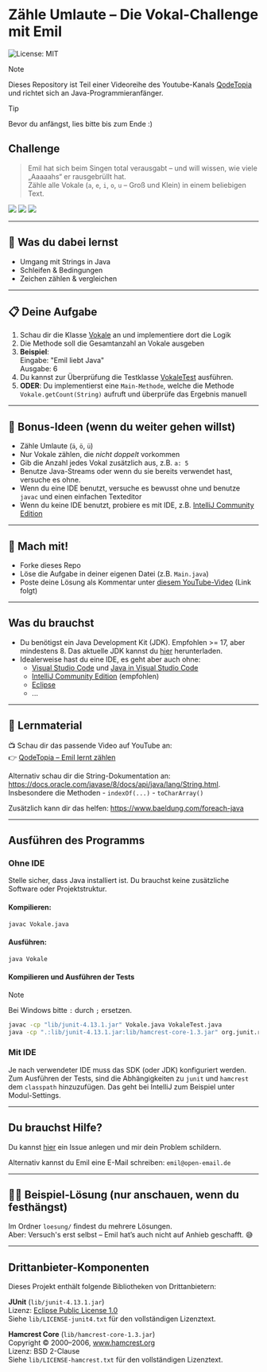 # Zähle Umlaute – Die Vokal-Challenge mit Emil

![License: MIT](https://img.shields.io/badge/License-MIT-green.svg)

> [!NOTE]
> Dieses Repository ist Teil einer Videoreihe des Youtube-Kanals [QodeTopia](https://youtube.com/@QodeTopia) und richtet sich an Java-Programmieranfänger.

> [!TIP]
> Bevor du anfängst, lies bitte bis zum Ende :)


## Challenge

> Emil hat sich beim Singen total verausgabt – und will wissen, wie viele „Aaaaahs“ er rausgebrüllt hat.  
Zähle alle Vokale (`a`, `e`, `i`, `o`, `u` – Groß und Klein) in einem beliebigen Text.

![](https://img.shields.io/badge/Java-red)
![](https://img.shields.io/badge/Grundlagen-blue)
![](https://img.shields.io/badge/Strings-purple)

---

## 🧠 Was du dabei lernst

- Umgang mit Strings in Java
- Schleifen & Bedingungen
- Zeichen zählen & vergleichen

---

## 📋 Deine Aufgabe

1. Schau dir die Klasse [Vokale](./Vokale.java) an und implementiere dort die Logik
1. Die Methode soll die Gesamtanzahl an Vokale ausgeben
1. **Beispiel**:  
Eingabe: "Emil liebt Java"  
Ausgabe: 6
1. Du kannst zur Überprüfung die Testklasse [VokaleTest](./VokaleTest.java) ausführen.
1. **ODER**: Du implementierst eine `Main-Methode`, welche die Methode `Vokale.getCount(String)` aufruft und überprüfe das Ergebnis manuell 
---

## 🧩 Bonus-Ideen (wenn du weiter gehen willst)

- Zähle Umlaute (`ä`, `ö`, `ü`)
- Nur Vokale zählen, die _nicht doppelt_ vorkommen
- Gib die Anzahl jedes Vokal zusätzlich aus, z.B. `a: 5`
- Benutze Java-Streams oder wenn du sie bereits verwendet hast, versuche es ohne. 
- Wenn du eine IDE benutzt, versuche es bewusst ohne und benutze `javac` und einen einfachen Texteditor
- Wenn du keine IDE benutzt, probiere es mit IDE, z.B. [IntelliJ Community Edition](https://www.jetbrains.com/de-de/idea/download/)

---

## 💬 Mach mit!

- Forke dieses Repo
- Löse die Aufgabe in deiner eigenen Datei (z.B. `Main.java`)
- Poste deine Lösung als Kommentar unter [diesem YouTube-Video](https://youtube.com/@QodeTopia) (Link folgt)

---

## Was du brauchst

- Du benötigst ein Java Development Kit (JDK). Empfohlen >= 17, aber mindestens 8.
  Das aktuelle JDK kannst du [hier](https://www.oracle.com/de/java/technologies/downloads/) herunterladen. 
- Idealerweise hast du eine IDE, es geht aber auch ohne:
  - [Visual Studio Code](https://code.visualstudio.com/) und [Java in Visual Studio Code](https://code.visualstudio.com/docs/languages/java)
  - [IntelliJ Community Edition](https://www.jetbrains.com/de-de/idea/download/) (empfohlen)
  - [Eclipse](https://www.eclipse.org/downloads/)
  - ...

---

## 🧪 Lernmaterial

📺 Schau dir das passende Video auf YouTube an:  
👉 [QodeTopia – Emil lernt zählen](https://youtube.com/@QodeTopia)

Alternativ schau dir die String-Dokumentation an: https://docs.oracle.com/javase/8/docs/api/java/lang/String.html.
Insbesondere die Methoden
    - `indexOf(...)`
    - `toCharArray()`

Zusätzlich kann dir das helfen: https://www.baeldung.com/foreach-java

---

## Ausführen des Programms

### Ohne IDE

Stelle sicher, dass Java installiert ist. Du brauchst keine zusätzliche Software oder Projektstruktur.

#### Kompilieren:
```bash
javac Vokale.java
```

#### Ausführen:
```bash
java Vokale
```

#### Kompilieren und Ausführen der Tests

> [!NOTE]
> Bei Windows bitte `:` durch `;` ersetzen.

```bash
javac -cp "lib/junit-4.13.1.jar" Vokale.java VokaleTest.java
java -cp ".:lib/junit-4.13.1.jar:lib/hamcrest-core-1.3.jar" org.junit.runner.JUnitCore VokaleTest
```

### Mit IDE

Je nach verwendeter IDE muss das SDK (oder JDK) konfiguriert werden.
Zum Ausführen der Tests, sind die Abhängigkeiten zu `junit` und `hamcrest` dem `classpath` hinzuzufügen.
Das geht bei IntelliJ zum Beispiel unter Modul-Settings.

---

## Du brauchst Hilfe?

Du kannst [hier](https://github.com/QodeTopia/cs_vowelcount/issues) ein Issue anlegen und mir dein Problem schildern.

Alternativ kannst du Emil eine E-Mail schreiben: `emil@open-email.de`

---

## 🧑‍💻 Beispiel-Lösung (nur anschauen, wenn du festhängst)

Im Ordner `loesung/` findest du mehrere Lösungen.  
Aber: Versuch's erst selbst – Emil hat’s auch nicht auf Anhieb geschafft. 😅

---

## Drittanbieter-Komponenten

Dieses Projekt enthält folgende Bibliotheken von Drittanbietern:

**JUnit** (`lib/junit-4.13.1.jar`)  
Lizenz: [Eclipse Public License 1.0](https://www.eclipse.org/legal/epl-v10.html)  
Siehe `lib/LICENSE-junit4.txt` für den vollständigen Lizenztext.

**Hamcrest Core** (`lib/hamcrest-core-1.3.jar`)  
Copyright © 2000–2006, www.hamcrest.org  
Lizenz: BSD 2-Clause  
Siehe `lib/LICENSE-hamcrest.txt` für den vollständigen Lizenztext.